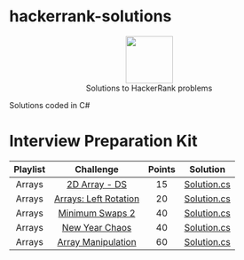 # hackerrank-solutions

<p align="center">
    <a href="https://www.hackerrank.com/brunodeandrade">
        <img height="85" src="https://hrcdn.net/hackerrank/assets/brand/hr_logo_new_word-4acac9b8a6a3c53b6ff4ab2a51fdfef4.png" style="max-width:100%;">
    </a>
    <br>Solutions to HackerRank problems
</p>

<p>Solutions coded in C#</p>

<h1>Interview Preparation Kit</h1>

<table>
<thead>
<tr>
<th align="center">Playlist</th>
<th align="center">Challenge</th>
<th align="center">Points</th>
<th align="center">Solution</th>
</tr>
</thead>
<tbody>
<tr>
<td align="center">Arrays</td>
<td align="center"><a href="https://www.hackerrank.com/challenges/2d-array/problem?h_l=interview&playlist_slugs%5B%5D=interview-preparation-kit&playlist_slugs%5B%5D=arrays">2D Array - DS</a></td>
<td align="center">15</td>
<td align="center"><a href="https://github.com/bruno-de-andrade/hackerrank-solutions/blob/master/Interview%20Preparation%20Kit/Arrays/2D%20Array%20-%20DS/Solution.cs">Solution.cs</a></td>
</tr>
<tr>
<td align="center">Arrays</td>
<td align="center"><a href="https://www.hackerrank.com/challenges/ctci-array-left-rotation/problem?h_l=interview&playlist_slugs%5B%5D=interview-preparation-kit&playlist_slugs%5B%5D=arrays">Arrays: Left Rotation</a></td>
<td align="center">20</td>
<td align="center"><a href="https://github.com/bruno-de-andrade/hackerrank-solutions/blob/master/Interview%20Preparation%20Kit/Arrays/Arrays%20Left%20Rotation/Solution.cs">Solution.cs</a></td>
</tr>
<tr>
<td align="center">Arrays</td>
<td align="center"><a href="https://www.hackerrank.com/challenges/minimum-swaps-2/problem?h_l=interview&playlist_slugs%5B%5D=interview-preparation-kit&playlist_slugs%5B%5D=arrays">Minimum Swaps 2</a></td>
<td align="center">40</td>
<td align="center"><a href="https://github.com/bruno-de-andrade/hackerrank-solutions/blob/master/Interview%20Preparation%20Kit/Arrays/Minimum%20Swaps%202/Solution.cs">Solution.cs</a></td>
</tr> 
<tr>
<td align="center">Arrays</td>
<td align="center"><a href="https://www.hackerrank.com/challenges/new-year-chaos/problem?h_l=interview&playlist_slugs%5B%5D=interview-preparation-kit&playlist_slugs%5B%5D=arrays">New Year Chaos</a></td>
<td align="center">40</td>
<td align="center"><a href="https://github.com/bruno-de-andrade/hackerrank-solutions/blob/master/Interview%20Preparation%20Kit/Arrays/New%20Year%20Chaos/Solution.cs">Solution.cs</a></td>
</tr> 
<tr>
<td align="center">Arrays</td>
<td align="center"><a href="https://www.hackerrank.com/challenges/crush/problem?h_l=interview&playlist_slugs%5B%5D=interview-preparation-kit&playlist_slugs%5B%5D=arrays">Array Manipulation</a></td>
<td align="center">60</td>
<td align="center"><a href="https://github.com/bruno-de-andrade/hackerrank-solutions/blob/master/Interview%20Preparation%20Kit/Arrays/Array%20Manipulation/Solution.cs">Solution.cs</a></td>
</tr>
</tbody></table>
